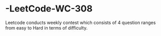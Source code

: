 # -LeetCode-WC-308
Leetcode conducts weekly contest which consists of 4 question ranges from easy to Hard in terms of difficulty.
